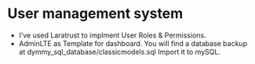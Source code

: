 # User management system 
* I've used Laratrust to implment User Roles & Permissions.
* AdminLTE as Template for dashboard.
You will find a database backup at dymmy_sql_database/classicmodels.sql Import it to mySQL.
